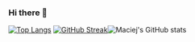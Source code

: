 <!-- [![MasterHead](https://images.unsplash.com/photo-1565106430482-8f6e74349ca1?ixid=MnwxMjA3fDB8MHxwaG90by1wYWdlfHx8fGVufDB8fHx8&ixlib=rb-1.2.1&auto=format&fit=crop&w=1050&q=80)](https://github.com/msypniewski511) -->
### Hi there 👋
<!-- <h3 align="left">Languages and Tools:</h3>
<p align="left"> <a href="https://www.cprogramming.com/" target="_blank"> <img src="https://devicons.github.io/devicon/devicon.git/icons/c/c-original.svg" alt="c" width="40" height="40"/> </a> <a href="https://www.w3schools.com/cpp/" target="_blank"> <img src="https://devicons.github.io/devicon/devicon.git/icons/cplusplus/cplusplus-original.svg" alt="cplusplus" width="40" height="40"/> </a> <a href="https://www.w3schools.com/css/" target="_blank"> <img src="https://devicons.github.io/devicon/devicon.git/icons/css3/css3-original-wordmark.svg" alt="css3" width="40" height="40"/> </a> <a href="https://www.figma.com/" target="_blank"> <img src="https://www.vectorlogo.zone/logos/figma/figma-icon.svg" alt="figma" width="40" height="40"/> </a> <a href="https://flutter.dev" target="_blank"> <img src="https://www.vectorlogo.zone/logos/flutterio/flutterio-icon.svg" alt="flutter" width="40" height="40"/> </a> <a href="https://git-scm.com/" target="_blank"> <img src="https://www.vectorlogo.zone/logos/git-scm/git-scm-icon.svg" alt="git" width="40" height="40"/> </a> <a href="https://www.w3.org/html/" target="_blank"> <img src="https://devicons.github.io/devicon/devicon.git/icons/html5/html5-original-wordmark.svg" alt="html5" width="40" height="40"/> </a> <a href="https://www.linux.org/" target="_blank"> <img src="https://devicons.github.io/devicon/devicon.git/icons/linux/linux-original.svg" alt="linux" width="40" height="40"/> </a> <a href="https://www.photoshop.com/en" target="_blank"> <img src="https://devicons.github.io/devicon/devicon.git/icons/photoshop/photoshop-plain.svg" alt="photoshop" width="40" height="40"/> </a> <a href="https://www.python.org" target="_blank"> <img src="https://devicons.github.io/devicon/devicon.git/icons/python/python-original.svg" alt="python" width="40" height="40"/> </a> </p> -->
<!-- - 🔭 I’m currently working on Makemefitness startup.
- 🌱 I’m currently learning microservices.
- 👯 I’m looking to collaborate on ...
- 🤔 I’m looking for help with ...
- 💬 Ask me about ...
- 📫 How to reach me: ...
- 😄 Pronouns: ...
- ⚡ Fun fact: ... -->

[![Top Langs](https://github-readme-stats.vercel.app/api/top-langs/?username=msypniewski511&theme=buefy&layout=compact)](https://github.com/msypniewski511/github-readme-stats) [![GitHub Streak](https://github-readme-streak-stats.herokuapp.com/?user=msypniewski511)](https://git.io/streak-stats)![Maciej's GitHub stats](https://github-readme-stats.vercel.app/api?username=msypniewski511&show_icons=true&count_private=true&theme=buefy)



<!-- [![Maciej's wakatime stats](https://github-readme-stats.vercel.app/api/wakatime?username=msypniewski511)](https://github.com/anuraghazra/github-readme-stats) -->

<!-- <a href="https://github.com/msypniewski511/github-readme-stats">
  <img align="center" src="https://github-readme-stats.vercel.app/api/pin/?username=msypniewski511&repo=github-readme-stats" />
</a>
<a href="https://github.com/msypniewski511/convoychat">
  <img align="center" src="https://github-readme-stats.vercel.app/api/pin/?username=msypniewski511&repo=convoychat" />
</a>
 -->
